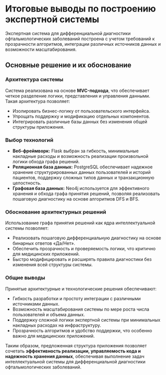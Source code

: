 # Итоговые выводы по построению экспертной системы

Экспертная система для дифференциальной диагностики офтальмологических заболеваний построена с учетом требований к прозрачности алгоритмов, интеграции различных источников данных и возможности масштабирования. 

## Основные решение и их обоснование

### Архитектура системы
Система реализована на основе **MVC-подхода**, что обеспечивает четкое разделение логики, представления и управления данными. Такая архитектура позволяет:  
- Изолировать бизнес-логику от пользовательского интерфейса.  
- Упрощать поддержку и модификацию отдельных компонентов.  
- Интегрировать различные базы данных без изменения общей структуры приложения.  

### Выбор технологий
- **Веб-фреймворк:** Flask выбран за гибкость, минимальные накладные расходы и возможность реализации произвольной логики обхода графа решений.  
- **Реляционная база данных:** PostgreSQL обеспечивает надежное хранение структурированных данных пользователей и историй пациентов, поддержку сложных типов данных и транзакционную целостность.  
- **Графовая база данных:** Neo4j используется для эффективного хранения и обхода графа принятия решений, позволяя реализовать пошаговую диагностику на основе алгоритмов DFS и BFS.

### Обоснование архитектурных решений
Использование графа принятия решений как ядра интеллектуальной системы позволяет:  
- Реализовать пошаговую дифференциальную диагностику на основе бинарных ответов «Да/Нет».  
- Обеспечить прозрачность и проверяемость логики, что критично для медицинских приложений.  
- Быстро модифицировать и расширять правила диагностики без изменения всей структуры системы.  

### Общие выводы
Принятые архитектурные и технологические решения обеспечивают:  
- Гибкость разработки и простоту интеграции с различными источниками данных.  
- Возможность масштабирования системы по мере роста числа пользователей и объема данных.  
- Поддержку сложной логики экспертной системы при минимальных накладных расходах на инфраструктуру.  
- Прозрачность алгоритмов и удобство поддержки, что особенно важно для медицинских приложений.

Таким образом, предложенная структура приложения позволяет сочетать **эффективность реализации, управляемость кода и надежность хранения данных**, обеспечивая выполнение задач интеллектуальной системы для дифференциальной диагностики офтальмологических заболеваний.
